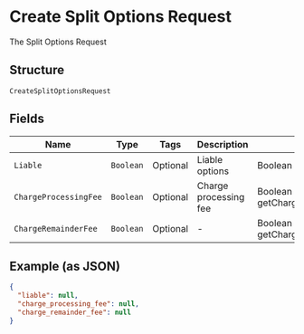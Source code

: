 
# Create Split Options Request

The Split Options Request

## Structure

`CreateSplitOptionsRequest`

## Fields

| Name | Type | Tags | Description | Getter | Setter |
|  --- | --- | --- | --- | --- | --- |
| `Liable` | `Boolean` | Optional | Liable options | Boolean getLiable() | setLiable(Boolean liable) |
| `ChargeProcessingFee` | `Boolean` | Optional | Charge processing fee | Boolean getChargeProcessingFee() | setChargeProcessingFee(Boolean chargeProcessingFee) |
| `ChargeRemainderFee` | `Boolean` | Optional | - | Boolean getChargeRemainderFee() | setChargeRemainderFee(Boolean chargeRemainderFee) |

## Example (as JSON)

```json
{
  "liable": null,
  "charge_processing_fee": null,
  "charge_remainder_fee": null
}
```

